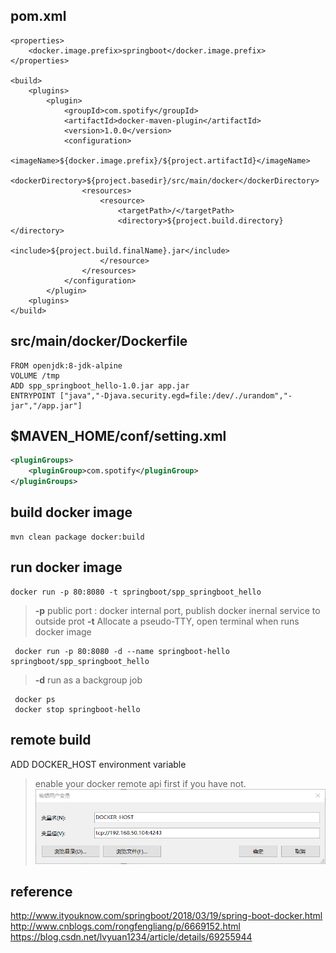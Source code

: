 ## pom.xml
```maven
<properties>
	<docker.image.prefix>springboot</docker.image.prefix>
</properties>

<build>
	<plugins>
		<plugin>
			<groupId>com.spotify</groupId>
			<artifactId>docker-maven-plugin</artifactId>
			<version>1.0.0</version>
			<configuration>
				<imageName>${docker.image.prefix}/${project.artifactId}</imageName>
				<dockerDirectory>${project.basedir}/src/main/docker</dockerDirectory>
				<resources>
					<resource>
						<targetPath>/</targetPath>
						<directory>${project.build.directory}</directory>
						<include>${project.build.finalName}.jar</include>
					</resource>
				</resources>
			</configuration>
		</plugin>
	<plugins>	
</build>
```

## src/main/docker/Dockerfile
```docker
FROM openjdk:8-jdk-alpine
VOLUME /tmp
ADD spp_springboot_hello-1.0.jar app.jar
ENTRYPOINT ["java","-Djava.security.egd=file:/dev/./urandom","-jar","/app.jar"]
```

## $MAVEN_HOME/conf/setting.xml
```xml
<pluginGroups>  
    <pluginGroup>com.spotify</pluginGroup>  
</pluginGroups>
```

## build docker image
````
mvn clean package docker:build
````

## run docker image
```
docker run -p 80:8080 -t springboot/spp_springboot_hello
```
> **-p** public port : docker internal port, publish docker inernal service to outside prot
> **-t** Allocate a pseudo-TTY, open terminal when runs docker image

```
 docker run -p 80:8080 -d --name springboot-hello springboot/spp_springboot_hello 
```
> **-d** run as a backgroup job

```
 docker ps
 docker stop springboot-hello
 ```
 
 ## remote build
 ADD DOCKER_HOST environment variable 
 > enable your docker remote api first if you have not.
 ![setenv](img/Snipaste_1.png)

 

## reference
http://www.ityouknow.com/springboot/2018/03/19/spring-boot-docker.html
http://www.cnblogs.com/rongfengliang/p/6669152.html  
https://blog.csdn.net/lvyuan1234/article/details/69255944


